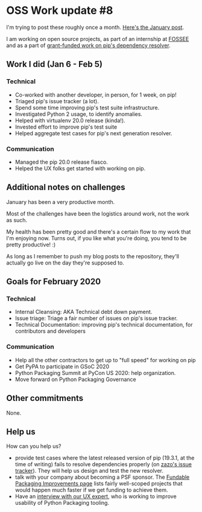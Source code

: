 # OSS Work update #8

I'm trying to post these roughly once a month. [Here's the January post](/blog/2020/01/10/oss-update-7/).

I am working on open source projects, as part of an internship at [FOSSEE](https://fossee.in/) and as a part of [grant-funded work on pip's dependency resolver](https://wiki.python.org/psf/Pip2020DonorFundedRoadmap).

## Work I did (Jan 6 - Feb 5)

### Technical

- Co-worked with another developer, in person, for 1 week, on pip!
- Triaged pip's issue tracker (a lot).
- Spend some time improving pip's test suite infrastructure.
- Investigated Python 2 usage, to identify anomalies.
- Helped with virtualenv 20.0 release (kinda!).
- Invested effort to improve pip's test suite
- Helped aggregate test cases for pip's next generation resolver.

### Communication

- Managed the pip 20.0 release fiasco.
- Helped the UX folks get started with working on pip.

## Additional notes on challenges

January has been a very productive month.

Most of the challenges have been the logistics around work, not the work as
such.

My health has been pretty good and there's a certain flow to my work that I'm
enjoying now. Turns out, if you like what you're doing, you tend to be pretty
productive! :)

As long as I remember to push my blog posts to the repository, they'll actually
go live on the day they're supposed to.

## Goals for February 2020

### Technical

- Internal Cleansing: AKA Technical debt down payment.
- Issue triage: Triage a fair number of issues on pip's issue tracker.
- Technical Documentation: improving pip's technical documentation, for contributors and developers

### Communication

- Help all the other contractors to get up to "full speed" for working on pip
- Get PyPA to participate in GSoC 2020
- Python Packaging Summit at PyCon US 2020: help organization.
- Move forward on Python Packaging Governance

## Other commitments

None.

## Help us

How can you help us?

- provide test cases where the latest released version of pip (19.3.1, at the time of writing) fails to resolve dependencies properly (on [zazo's issue tracker][zazo-issues]). They will help us design and test the new resolver.
- talk with your company about becoming a PSF sponsor. The [Fundable Packaging Improvements page][fundable-projects] lists fairly well-scoped projects that would happen much faster if we get funding to achieve them.
- Have an [interview with our UX expert](https://python.zulipchat.com/#narrow/stream/218659-pip-development/topic/Talk.20to.20Bernard!), who is working to improve usability of Python Packaging tooling.

[zazo-issues]: https://github.com/pradyunsg/zazo/issues
[fundable-projects]: https://wiki.python.org/psf/Fundable%20Packaging%20Improvements
[triage-guide]: https://pip.pypa.io/en/latest/development/issue-triage/
[integration-test]: https://github.com/pypa/integration-test/issues
